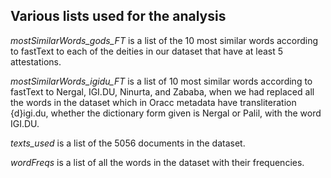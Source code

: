 ## Various lists used for the analysis

*mostSimilarWords_gods_FT* is a list of the 10 most similar words according to fastText to each of the deities in our dataset that have at least 5 attestations.

*mostSimilarWords_igidu_FT* is a list of 10 most similar words according to fastText to Nergal, IGI.DU, Ninurta, and Zababa, when we had replaced all the words in the dataset which in Oracc metadata have transliteration {d}igi.du, whether the dictionary form given is Nergal or Palil, with the word IGI.DU.

*texts_used* is a list of the 5056 documents in the dataset.

*wordFreqs* is a list of all the words in the dataset with their frequencies.
